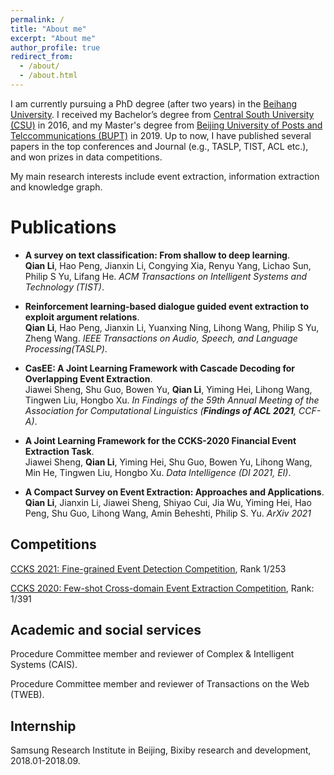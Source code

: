 ```yaml
---
permalink: /
title: "About me"
excerpt: "About me"
author_profile: true
redirect_from: 
  - /about/
  - /about.html
---
```


I am currently pursuing a PhD degree (after two years) in the [Beihang University](https://buaa.edu.cn/). I received my Bachelor’s degree from [Central South University (CSU)](https://www.csu.edu.cn/) in 2016, and my Master's degree from [Beijing University of Posts and Telccommunications (BUPT)](https://www.bupt.edu.cn/) in 2019.  Up to now, I have published several papers in the top conferences and Journal (e.g., TASLP, TIST, ACL etc.), and won prizes in data competitions. 

My main research interests include event extraction, information extraction and knowledge graph.


# Publications


- **A survey on text classification: From shallow to deep learning**.<br>
  **Qian Li**, Hao Peng, Jianxin Li, Congying Xia, Renyu Yang, Lichao Sun, Philip S Yu, Lifang He.
  *ACM Transactions on Intelligent Systems and Technology (TIST)*.

- **Reinforcement learning-based dialogue guided event extraction to exploit argument relations**.<br>
  **Qian Li**, Hao Peng, Jianxin Li, Yuanxing Ning, Lihong Wang, Philip S Yu, Zheng Wang.
  *IEEE Transactions on Audio, Speech, and Language Processing(TASLP)*.

- **CasEE: A Joint Learning Framework with Cascade Decoding for Overlapping Event Extraction**.<br>
  Jiawei Sheng, Shu Guo, Bowen Yu, **Qian Li**, Yiming Hei, Lihong Wang, Tingwen Liu, Hongbo Xu.
  *In Findings of the 59th Annual Meeting of the Association for Computational Linguistics (**Findings of ACL 2021**, CCF-A)*.

- **A Joint Learning Framework for the CCKS-2020 Financial Event Extraction Task**.<br>
  Jiawei Sheng, **Qian Li**, Yiming Hei, Shu Guo, Bowen Yu, Lihong Wang, Min He, Tingwen Liu, Hongbo Xu. *Data Intelligence (DI 2021, EI)*.

- **A Compact Survey on Event Extraction: Approaches and Applications**.<br>
  **Qian Li**, Jianxin Li, Jiawei Sheng, Shiyao Cui, Jia Wu, Yiming Hei, Hao Peng, Shu Guo, Lihong Wang, Amin Beheshti, Philip S. Yu. *ArXiv 2021*




## Competitions

[CCKS 2021: Fine-grained Event Detection Competition](http://sigkg.cn/ccks2021/), Rank 1/253 

[CCKS 2020: Few-shot Cross-domain Event Extraction Competition](http://sigkg.cn/ccks2020/?page_id=69#task4), Rank: 1/391 


## Academic and social services

Procedure Committee member and reviewer of Complex & Intelligent Systems (CAIS).

Procedure Committee member and reviewer of Transactions on the Web (TWEB).

## Internship

Samsung Research Institute in Beijing, Bixiby research and development, 2018.01-2018.09.


